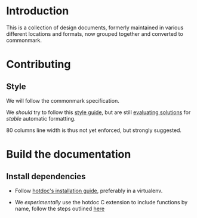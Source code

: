 # Introduction

This is a collection of design documents, formerly maintained in various
different locations and formats, now grouped together and converted
to commonmark.

# Contributing

## Style

We will follow the commonmark specification.

We *should* try to follow this
[style guide](http://www.cirosantilli.com/markdown-style-guide/#about),
but are still [evaluating solutions](https://github.com/jgm/cmark/issues/131)
for *stable* automatic formatting.

80 columns line width is thus not yet enforced, but strongly suggested.

# Build the documentation

## Install dependencies

* Follow [hotdoc's installation guide](https://hotdoc.github.io/installing.html),
  preferably in a virtualenv.

* We *experimentally* use the hotdoc C extension to include functions by
  name, follow the steps outlined [here](https://github.com/hotdoc/hotdoc_c_extension)

